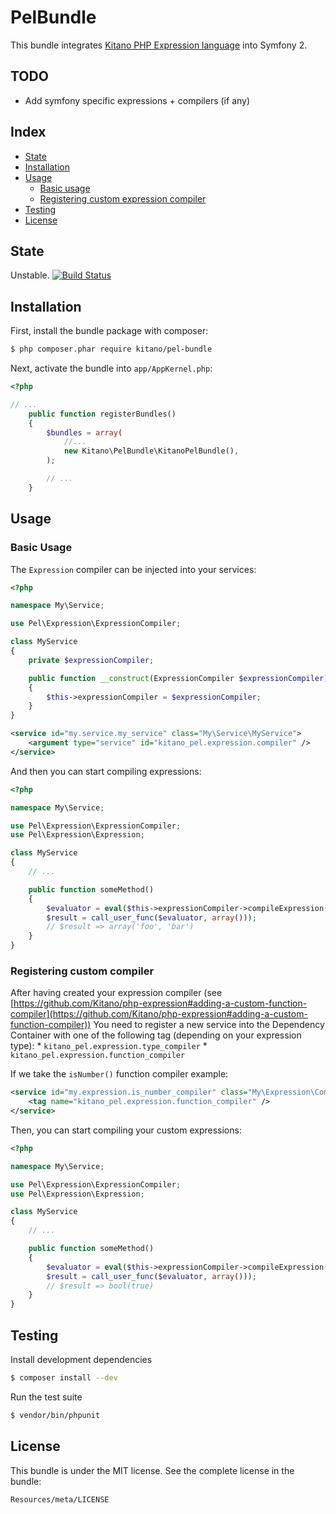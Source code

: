 # PelBundle

This bundle integrates [Kitano PHP Expression language](https://github.com/Kitano/php-expression)
into Symfony 2.

## TODO

* Add symfony specific expressions + compilers (if any)

## Index

* [State](#state)
* [Installation](#installation)
* [Usage](#usage)
    * [Basic usage](#basic-usage)
    * [Registering custom expression compiler](#registering-custom-expression-compiler)
* [Testing](#testing)
* [License](#license)

## State

Unstable. [![Build Status](https://travis-ci.org/Kitano/KitanoPelBundle.png?branch=master)](https://travis-ci.org/Kitano/KitanoPelBundle)


## Installation

First, install the bundle package with composer:

```bash
$ php composer.phar require kitano/pel-bundle
```

Next, activate the bundle into `app/AppKernel.php`:

```PHP
<?php

// ...
    public function registerBundles()
    {
        $bundles = array(
            //...
            new Kitano\PelBundle\KitanoPelBundle(),
        );

        // ...
    }
```

## Usage

### Basic Usage

The `Expression` compiler can be injected into your services:

```PHP
<?php

namespace My\Service;

use Pel\Expression\ExpressionCompiler;

class MyService
{
    private $expressionCompiler;

    public function __construct(ExpressionCompiler $expressionCompiler)
    {
        $this->expressionCompiler = $expressionCompiler;
    }
}
```

```XML
<service id="my.service.my_service" class="My\Service\MyService">
    <argument type="service" id="kitano_pel.expression.compiler" />
</service>
```

And then you can start compiling expressions:

```PHP
<?php

namespace My\Service;

use Pel\Expression\ExpressionCompiler;
use Pel\Expression\Expression;

class MyService
{
    // ...

    public function someMethod()
    {
        $evaluator = eval($this->expressionCompiler->compileExpression(new Expression("['foo', 'bar']")));
        $result = call_user_func($evaluator, array()));
        // $result => array('foo', 'bar')
    }
}
```

### Registering custom compiler

After having created your expression compiler
(see [https://github.com/Kitano/php-expression#adding-a-custom-function-compiler](https://github.com/Kitano/php-expression#adding-a-custom-function-compiler))
You need to register a new service into the Dependency Container with one of the following tag
(depending on your expression type):
    * `kitano_pel.expression.type_compiler`
    * `kitano_pel.expression.function_compiler`

If we take the `isNumber()` function compiler example:

```XML
<service id="my.expression.is_number_compiler" class="My\Expression\Compiler\Func\IsNumberFunctionCompiler.php" public="false">
    <tag name="kitano_pel.expression.function_compiler" />
</service>
```

Then, you can start compiling your custom expressions:

```PHP
<?php

namespace My\Service;

use Pel\Expression\ExpressionCompiler;
use Pel\Expression\Expression;

class MyService
{
    // ...

    public function someMethod()
    {
        $evaluator = eval($this->expressionCompiler->compileExpression(new Expression("isNumber('1234')")));
        $result = call_user_func($evaluator, array()));
        // $result => bool(true)
    }
}
```

## Testing

Install development dependencies

```bash
$ composer install --dev
```

Run the test suite

```bash
$ vendor/bin/phpunit
```

## License

This bundle is under the MIT license. See the complete license in the bundle:

    Resources/meta/LICENSE